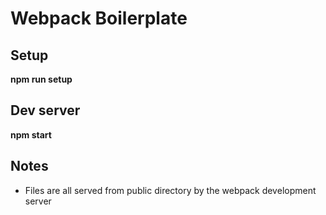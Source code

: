 # Webpack Boilerplate

## Setup 

__npm run setup__

## Dev server

__npm start__

## Notes

* Files are all served from public directory by the webpack development server
